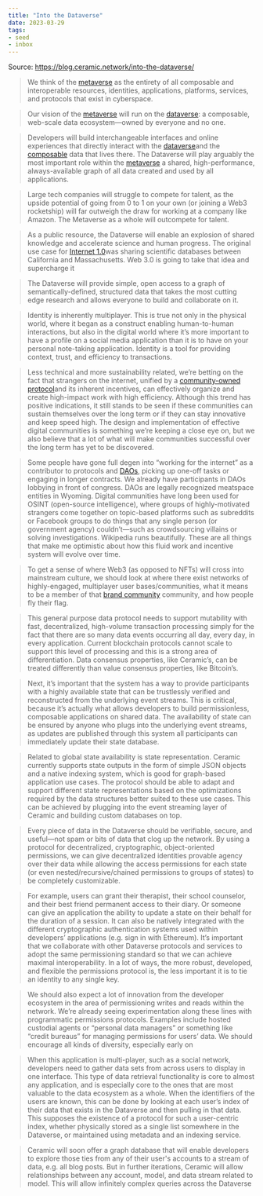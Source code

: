 ```yaml
---
title: "Into the Dataverse"
date: 2023-03-29
tags:
- seed
- inbox
---
```


Source: https://blog.ceramic.network/into-the-dataverse/

> We think of the [metaverse](/notes/Metaverse.md) as the entirety of all composable and interoperable resources, identities, applications, platforms, services, and protocols that exist in cyberspace.

> Our vision of the [metaverse](/notes/Metaverse.md) will run on the [dataverse](/notes/Dataverse.md): a composable, web-scale data ecosystem—owned by everyone and no one.

> Developers will build interchangeable interfaces and online experiences that directly interact with the [dataverse](/notes/Dataverse.md)and the [composable](/notes/Composability.md) data that lives there. The Dataverse will play arguably the most important role within the [metaverse](/notes/Metaverse.md) a shared, high-performance, always-available graph of all data created and used by all applications.

> Large tech companies will struggle to compete for talent, as the upside potential of going from 0 to 1 on your own (or joining a Web3 rocketship) will far outweigh the draw for working at a company like Amazon. The Metaverse as a whole will outcompete for talent.

> As a public resource, the Dataverse will enable an explosion of shared knowledge and accelerate science and human progress. The original use case for [Internet 1.0](/notes/Web1%20vs%20Web2%20vs%20Web3.md)was sharing scientific databases between California and Massachusetts. Web 3.0 is going to take that idea and supercharge it

> The Dataverse will provide simple, open access to a graph of semantically-defined, structured data that takes the most cutting edge research and allows everyone to build and collaborate on it.

> Identity is inherently multiplayer. This is true not only in the physical world, where it began as a construct enabling human-to-human interactions, but also in the digital world where it’s more important to have a profile on a social media application than it is to have on your personal note-taking application. Identity is a tool for providing context, trust, and efficiency to transactions.

> Less technical and more sustainability related, we’re betting on the fact that strangers on the internet, unified by a [community-owned protocol](/notes/Community%20and%20Web3.md)and its inherent incentives, can effectively organize and create high-impact work with high efficiency. Although this trend has positive indications, it still stands to be seen if these communities can sustain themselves over the long term or if they can stay innovative and keep speed high. The design and implementation of effective digital communities is something we’re keeping a close eye on, but we also believe that a lot of what will make communities successful over the long term has yet to be discovered. 

> Some people have gone full degen into “working for the internet” as a contributor to protocols and [DAOs](/notes/DAOing.md), picking up one-off tasks or engaging in longer contracts. We already have participants in DAOs lobbying in front of congress. DAOs are legally recognized meatspace entities in Wyoming. Digital communities have long been used for OSINT (open-source intelligence), where groups of highly-motivated strangers come together on topic-based platforms such as subreddits or Facebook groups to do things that any single person (or government agency) couldn’t—such as crowdsourcing villains or solving investigations. Wikipedia runs beautifully. These are all things that make me optimistic about how this fluid work and incentive system will evolve over time.

> To get a sense of where Web3 (as opposed to NFTs) will cross into mainstream culture, we should look at where there exist networks of highly-engaged, multiplayer user bases/communities, what it means to be a member of that [brand community](/notes_ignore/brand%20community.md) community, and how people fly their flag. 

> This general purpose data protocol needs to support mutability with fast, decentralized, high-volume transaction processing simply for the fact that there are so many data events occurring all day, every day, in every application. Current blockchain protocols cannot scale to support this level of processing and this is a strong area of differentiation. Data consensus properties, like Ceramic’s, can be treated differently than value consensus properties, like Bitcoin’s.

> Next, it’s important that the system has a way to provide participants with a highly available state that can be trustlessly verified and reconstructed from the underlying event streams. This is critical, because it’s actually what allows developers to build permissionless, composable applications on shared data. The availability of state can be ensured by anyone who plugs into the underlying event streams, as updates are published through this system all participants can immediately update their state database.

> Related to global state availability is state representation. Ceramic currently supports state outputs in the form of simple JSON objects and a native indexing system, which is good for graph-based application use cases. The protocol should be able to adapt and support different state representations based on the optimizations required by the data structures better suited to these use cases. This can be achieved by plugging into the event streaming layer of Ceramic and building custom databases on top.

> Every piece of data in the Dataverse should be verifiable, secure, and useful—not spam or bits of data that clog up the network. By using a protocol for decentralized, cryptographic, object-oriented permissions, we can give decentralized identities provable agency over their data while allowing the access permissions for each state (or even nested/recursive/chained permissions to groups of states) to be completely customizable.

> For example, users can grant their therapist, their school counselor, and their best friend permanent access to their diary. Or someone can give an application the ability to update a state on their behalf for the duration of a session. It can also be natively integrated with the different cryptographic authentication systems used within developers’ applications (e.g. sign in with Ethereum). It’s important that we collaborate with other Dataverse protocols and services to adopt the same permissioning standard so that we can achieve maximal interoperability. In a lot of ways, the more robust, developed, and flexible the permissions protocol is, the less important it is to tie an identity to any single key.

> We should also expect a lot of innovation from the developer ecosystem in the area of permissioning writes and reads within the network. We’re already seeing experimentation along these lines with programmatic permissions protocols. Examples include hosted custodial agents or “personal data managers” or something like “credit bureaus” for managing permissions for users’ data. We should encourage all kinds of diversity, especially early on

> When this application is multi-player, such as a social network, developers need to gather data sets from across users to display in one interface. This type of data retrieval functionality is core to almost any application, and is especially core to the ones that are most valuable to the data ecosystem as a whole. When the identifiers of the users are known, this can be done by looking at each user’s index of their data that exists in the Dataverse and then pulling in that data. This supposes the existence of a protocol for such a user-centric index, whether physically stored as a single list somewhere in the Dataverse, or maintained using metadata and an indexing service.

> Ceramic will soon offer a graph database that will enable developers to explore those ties from any of their user's accounts to a stream of data, e.g. all blog posts. But in further iterations, Ceramic will allow relationships between any account, model, and data stream related to model. This will allow infinitely complex queries across the Dataverse